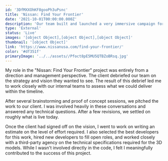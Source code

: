 ```yaml
---
id: '3DfMXXOhKF8gooPh3uPsnc'
title: 'Nissan: Find Your Frontier'
date: '2021-10-01T00:00:00.000Z'
description: 'Our team built and launched a very immersive campaign for our Nissan client. The project also leaped forward for my career as a Technology Director.'
type: 'External'
status: 'Live'
images: '[object Object],[object Object],[object Object]'
thumbnail: '[object Object]'
link: 'https://www.nissanusa.com/find-your-frontier/'
color: '#df351f'
primaryImage: '../../assets//Pfoct8pE5MU5QTBZoBRsq.jpg'
---
```


My role in the "Nissan: Find Your Frontier" project was entirely from a direction and management perspective. The client debriefed our team on the strategy and vision they wanted to see. The result of this debrief led me to work closely with our internal teams to assess what we could deliver within the timeline.

After several brainstorming and proof of concept sessions, we pitched the work to our client. I was involved heavily in these conversations and answered any technical questions. After a few revisions, we settled on roughly what is live today.

Once the client had signed off on the vision, I went to work on writing an estimate on the level of effort required. I also selected the best developers for this work, hired new developers to fill open roles, and worked closely with a third-party agency on the technical specifications required for the 3D models. While I wasn't involved directly in the code, I felt I meaningfully contributed to the success of this project.
